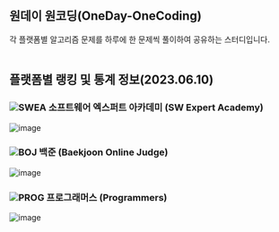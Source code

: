 ## 원데이 원코딩(OneDay-OneCoding)
각 플랫폼별 알고리즘 문제를 하루에 한 문제씩 풀이하여 공유하는 스터디입니다. </br></br>

## 플랫폼별 랭킹 및 통계 정보(2023.06.10)
### ![SWEA](https://github.com/OneDay-OneCoding/KangJuHyeong/assets/63866366/69a0a587-ccde-4554-8e38-1fb4f709b370) 소프트웨어 엑스퍼트 아카데미 (SW Expert Academy)
![image](https://github.com/OneDay-OneCoding/KangJuHyeong/assets/63866366/b5bf50a7-7840-4181-8797-61c9748d9eba)
</br>

### ![BOJ](https://github.com/OneDay-OneCoding/KangJuHyeong/assets/63866366/af3c941b-ab68-4dc3-a765-0fb21e48153d) 백준 (Baekjoon Online Judge)
![image](https://github.com/OneDay-OneCoding/KangJuHyeong/assets/63866366/234b970d-3f5a-423e-944c-5426d7e3dba2)
</br>

### ![PROG](https://github.com/OneDay-OneCoding/KangJuHyeong/assets/63866366/eea3cc82-fad5-49b9-8466-345dd4bcb1cf) 프로그래머스 (Programmers)
![image](https://github.com/OneDay-OneCoding/KangJuHyeong/assets/63866366/b248f3ad-4742-4159-b1c1-5e357b8c1e90)
